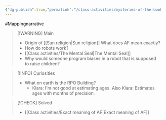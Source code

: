 ```yaml
---
{"dg-publish":true,"permalink":"/class-activities/mysteries-of-the-book/"}
---
```


#Mappingnarrative  

>[!WARNING] Main
> - Origin of [[Sun religion\|Sun religion]]
> ~~What does AF mean exactly?~~
> - How do robots work?
> - [[Class activities/The Mental Seal\|The Mental Seal]]
> - Why would someone program biases in a robot that is supposed to raise children?

>[!INFO] Curiosities
> - What on earth is the RPO Building?
>   - Klara: 
>    I'm not good at estimating ages.
>    Also Klara: 
>    Estimates ages with months of precision.

>[!CHECK] Solved
>- [[Class activities/Exact meaning of AF\|Exact meaning of AF]]
